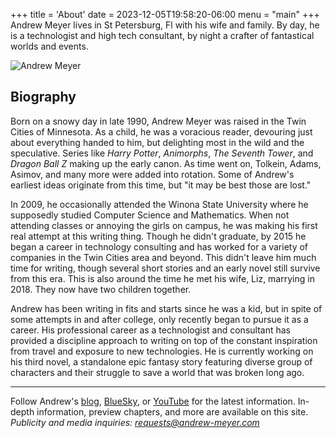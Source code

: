 +++
title = 'About'
date = 2023-12-05T19:58:20-06:00
menu = "main"
+++
Andrew Meyer lives in St Petersburg, Fl with his wife and family. By day, he is a technologist and high tech consultant, by night a crafter of fantastical worlds and events.

![Andrew Meyer](/images/andrew-meyer.jpg)

## Biography

Born on a snowy day in late 1990, Andrew Meyer was raised in the Twin Cities of Minnesota. As a child, he was a voracious reader, devouring just about everything handed to him, but delighting most in the wild and the speculative. Series like *Harry Potter*, *Animorphs*, *The Seventh Tower*, and *Dragon Ball Z* making up the early canon. As time went on, Tolkein, Adams, Asimov, and many more were added into rotation. Some of Andrew's earliest ideas originate from this time, but "it may be best those are lost."

In 2009, he occasionally attended the Winona State University where he supposedly studied Computer Science and Mathematics. When not attending classes or annoying the girls on campus, he was making his first real attempt at this writing thing. Though he didn't graduate, by 2015 he began a career in technology consulting and has worked for a variety of companies in the Twin Cities area and beyond. This didn't leave him much time for writing, though several short stories and an early novel still survive from this era. This is also around the time he met his wife, Liz, marrying in 2018. They now have two children together.

Andrew has been writing in fits and starts since he was a kid, but in spite of some attempts in and after college, only recently began to pursue it as a career. His professional career as a technologist and consultant has provided a discipline approach to writing on top of the constant inspiration from travel and exposure to new technologies. He is currently working on his third novel, a standalone epic fantasy story featuring diverse group of characters and their struggle to save a world that was broken long ago. 

---

Follow Andrew's [blog](https://andrew-meyer.com/blog), [BlueSky](https://bsky.app/profile/andrew-meyer.bsky.social), or [YouTube](https://www.youtube.com/@andrew-meyer-author) for the latest information. In-depth information, preview chapters, and more are available on this site.
*Publicity and media inquiries: requests@andrew-meyer.com*
